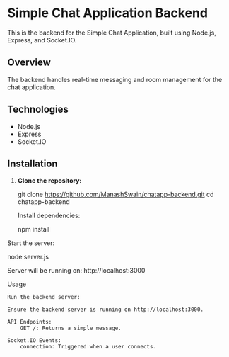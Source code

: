 # Simple Chat Application Backend

This is the backend for the Simple Chat Application, built using Node.js, Express, and Socket.IO.

## Overview

The backend handles real-time messaging  and room management for the chat application.

## Technologies

- Node.js
- Express
- Socket.IO

## Installation

1. **Clone the repository:**

  
   git clone https://github.com/ManashSwain/chatapp-backend.git
   cd chatapp-backend

    Install dependencies:

    npm install

Start the server:

node server.js

Server will be running on: http://localhost:3000

Usage

    Run the backend server:

    Ensure the backend server is running on http://localhost:3000.

    API Endpoints:
        GET /: Returns a simple message.

    Socket.IO Events:
        connection: Triggered when a user connects.
       